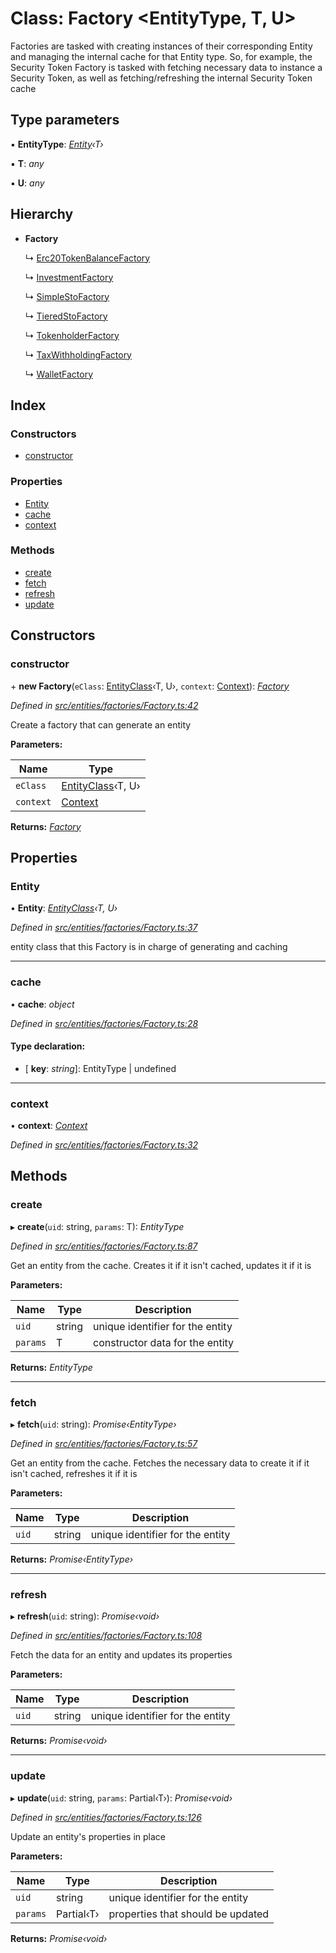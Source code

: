 # Class: Factory <**EntityType, T, U**>

Factories are tasked with creating instances of their corresponding Entity and managing the internal cache for that Entity type.
So, for example, the Security Token Factory is tasked with fetching necessary data to instance a Security Token,
as well as fetching/refreshing the internal Security Token cache

## Type parameters

▪ **EntityType**: *[Entity](_entities_entity_.entity.md)‹T›*

▪ **T**: *any*

▪ **U**: *any*

## Hierarchy

* **Factory**

  ↳ [Erc20TokenBalanceFactory](_entities_factories_erc20tokenbalancefactory_.erc20tokenbalancefactory.md)

  ↳ [InvestmentFactory](_entities_factories_investmentfactory_.investmentfactory.md)

  ↳ [SimpleStoFactory](_entities_factories_simplestofactory_.simplestofactory.md)

  ↳ [TieredStoFactory](_entities_factories_tieredstofactory_.tieredstofactory.md)

  ↳ [TokenholderFactory](_entities_factories_tokenholderfactory_.tokenholderfactory.md)

  ↳ [TaxWithholdingFactory](_entities_factories_taxwithholdingfactory_.taxwithholdingfactory.md)

  ↳ [WalletFactory](_entities_factories_walletfactory_.walletfactory.md)

## Index

### Constructors

* [constructor](_entities_factories_factory_.factory.md#constructor)

### Properties

* [Entity](_entities_factories_factory_.factory.md#entity)
* [cache](_entities_factories_factory_.factory.md#cache)
* [context](_entities_factories_factory_.factory.md#context)

### Methods

* [create](_entities_factories_factory_.factory.md#create)
* [fetch](_entities_factories_factory_.factory.md#fetch)
* [refresh](_entities_factories_factory_.factory.md#refresh)
* [update](_entities_factories_factory_.factory.md#update)

## Constructors

###  constructor

\+ **new Factory**(`eClass`: [EntityClass](../interfaces/_entities_factories_factory_.entityclass.md)‹T, U›, `context`: [Context](_context_.context.md)): *[Factory](_entities_factories_factory_.factory.md)*

*Defined in [src/entities/factories/Factory.ts:42](https://github.com/PolymathNetwork/polymath-sdk/blob/e8bbc1e/src/entities/factories/Factory.ts#L42)*

Create a factory that can generate an entity

**Parameters:**

Name | Type |
------ | ------ |
`eClass` | [EntityClass](../interfaces/_entities_factories_factory_.entityclass.md)‹T, U› |
`context` | [Context](_context_.context.md) |

**Returns:** *[Factory](_entities_factories_factory_.factory.md)*

## Properties

###  Entity

• **Entity**: *[EntityClass](../interfaces/_entities_factories_factory_.entityclass.md)‹T, U›*

*Defined in [src/entities/factories/Factory.ts:37](https://github.com/PolymathNetwork/polymath-sdk/blob/e8bbc1e/src/entities/factories/Factory.ts#L37)*

entity class that this Factory is in charge of generating and caching

___

###  cache

• **cache**: *object*

*Defined in [src/entities/factories/Factory.ts:28](https://github.com/PolymathNetwork/polymath-sdk/blob/e8bbc1e/src/entities/factories/Factory.ts#L28)*

#### Type declaration:

* \[ **key**: *string*\]: EntityType | undefined

___

###  context

• **context**: *[Context](_context_.context.md)*

*Defined in [src/entities/factories/Factory.ts:32](https://github.com/PolymathNetwork/polymath-sdk/blob/e8bbc1e/src/entities/factories/Factory.ts#L32)*

## Methods

###  create

▸ **create**(`uid`: string, `params`: T): *EntityType*

*Defined in [src/entities/factories/Factory.ts:87](https://github.com/PolymathNetwork/polymath-sdk/blob/e8bbc1e/src/entities/factories/Factory.ts#L87)*

Get an entity from the cache. Creates it if it isn't cached, updates it if it is

**Parameters:**

Name | Type | Description |
------ | ------ | ------ |
`uid` | string | unique identifier for the entity |
`params` | T | constructor data for the entity  |

**Returns:** *EntityType*

___

###  fetch

▸ **fetch**(`uid`: string): *Promise‹EntityType›*

*Defined in [src/entities/factories/Factory.ts:57](https://github.com/PolymathNetwork/polymath-sdk/blob/e8bbc1e/src/entities/factories/Factory.ts#L57)*

Get an entity from the cache. Fetches the necessary data to create it if it isn't cached, refreshes it if it is

**Parameters:**

Name | Type | Description |
------ | ------ | ------ |
`uid` | string | unique identifier for the entity  |

**Returns:** *Promise‹EntityType›*

___

###  refresh

▸ **refresh**(`uid`: string): *Promise‹void›*

*Defined in [src/entities/factories/Factory.ts:108](https://github.com/PolymathNetwork/polymath-sdk/blob/e8bbc1e/src/entities/factories/Factory.ts#L108)*

Fetch the data for an entity and updates its properties

**Parameters:**

Name | Type | Description |
------ | ------ | ------ |
`uid` | string | unique identifier for the entity  |

**Returns:** *Promise‹void›*

___

###  update

▸ **update**(`uid`: string, `params`: Partial‹T›): *Promise‹void›*

*Defined in [src/entities/factories/Factory.ts:126](https://github.com/PolymathNetwork/polymath-sdk/blob/e8bbc1e/src/entities/factories/Factory.ts#L126)*

Update an entity's properties in place

**Parameters:**

Name | Type | Description |
------ | ------ | ------ |
`uid` | string | unique identifier for the entity |
`params` | Partial‹T› | properties that should be updated  |

**Returns:** *Promise‹void›*

